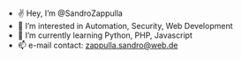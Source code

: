 - ✌️ Hey, I’m @SandroZappulla
- 👀 I’m interested in Automation, Security, Web Development
- 🌱 I’m currently learning Python, PHP, Javascript
- 📫 e-mail contact: zappulla.sandro@web.de

<!---
SandroZappulla/SandroZappulla is a ✨ special ✨ repository because its `README.md` (this file) appears on your GitHub profile.
You can click the Preview link to take a look at your changes.
--->
